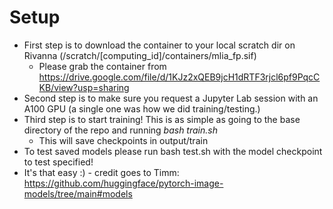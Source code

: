 # Setup
* First step is to download the container to your local scratch dir on Rivanna (/scratch/[computing_id]/containers/mlia_fp.sif)
  * Please grab the container from https://drive.google.com/file/d/1KJz2xQEB9jcH1dRTF3rjcl6pf9PqcCKB/view?usp=sharing
* Second step is to make sure you request a Jupyter Lab session with an A100 GPU (a single one was how we did training/testing.)
* Third step is to start training! This is as simple as going to the base directory of the repo and running *bash train.sh*
  * This will save checkpoints in output/train
* To test saved models please run bash test.sh with the model checkpoint to test specified!
* It's that easy :) - credit goes to Timm: https://github.com/huggingface/pytorch-image-models/tree/main#models